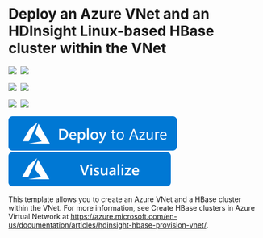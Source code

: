# Deploy an Azure VNet and an HDInsight Linux-based HBase cluster within the VNet

<IMG SRC="https://azurequickstartsservice.blob.core.windows.net/badges/101-hdinsight-hbase-linux-vnet/PublicLastTestDate.svg" />&nbsp;
<IMG SRC="https://azurequickstartsservice.blob.core.windows.net/badges/101-hdinsight-hbase-linux-vnet/PublicDeployment.svg" />&nbsp;

<IMG SRC="https://azurequickstartsservice.blob.core.windows.net/badges/101-hdinsight-hbase-linux-vnet/FairfaxLastTestDate.svg" />&nbsp;
<IMG SRC="https://azurequickstartsservice.blob.core.windows.net/badges/101-hdinsight-hbase-linux-vnet/FairfaxDeployment.svg" />&nbsp;

<IMG SRC="https://azurequickstartsservice.blob.core.windows.net/badges/101-hdinsight-hbase-linux-vnet/BestPracticeResult.svg" />&nbsp;
<IMG SRC="https://azurequickstartsservice.blob.core.windows.net/badges/101-hdinsight-hbase-linux-vnet/CredScanResult.svg" />&nbsp;

<a href="https://portal.azure.com/#create/Microsoft.Template/uri/https%3A%2F%2Fraw.githubusercontent.com%2FAzure%2Fazure-quickstart-templates%2Fmaster%2F101-hdinsight-hbase-linux-vnet%2Fazuredeploy.json" target="_blank">
    <img src="https://raw.githubusercontent.com/Azure/azure-quickstart-templates/master/1-CONTRIBUTION-GUIDE/images/deploytoazure.svg?sanitize=true"/>
</a>
<a href="http://armviz.io/#/?load=https%3A%2F%2Fraw.githubusercontent.com%2FAzure%2Fazure-quickstart-templates%2Fmaster%2F101-hdinsight-hbase-linux-vnet%2Fazuredeploy.json" target="_blank">
    <img src="https://raw.githubusercontent.com/Azure/azure-quickstart-templates/master/1-CONTRIBUTION-GUIDE/images/visualizebutton.svg?sanitize=true"/>
</a>

This template allows you to create an Azure VNet and a HBase cluster within the VNet. For more information, see Create HBase clusters in Azure Virtual Network at https://azure.microsoft.com/en-us/documentation/articles/hdinsight-hbase-provision-vnet/.

